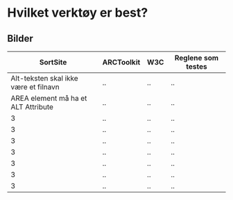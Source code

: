 # Hvilket verktøy er best?
## Bilder

<table>
    <thead>
        <tr>
            <th>SortSite</th>
            <th>ARCToolkit</th>
            <th>W3C</th>
            <th>Reglene som testes</th>
        </tr>
    </thead>
    <tbody>
        <tr>
            <td>Alt-teksten skal ikke være et filnavn</td>
            <td>..</td>
            <td>..</td>
            <td>..</td>
        </tr>
        <tr>
            <td>AREA element må ha et ALT Attribute </td>
            <td>..</td>
            <td>..</td>
            <td>..</td>
        </tr>
        <tr>
            <td>3</td>
            <td>..</td>
            <td>..</td>
            <td>..</td>
        </tr>
        <tr>
            <td>3</td>
            <td>..</td>
            <td>..</td>
            <td>..</td>
        </tr>
        <tr>
            <td>3</td>
            <td>..</td>
            <td>..</td>
            <td>..</td>
        </tr>
        <tr>
            <td>3</td>
            <td>..</td>
            <td>..</td>
            <td>..</td>
        </tr>
        <tr>
            <td>3</td>
            <td>..</td>
            <td>..</td>
            <td>..</td>
        </tr>
        <tr>
            <td>3</td>
            <td>..</td>
            <td>..</td>
            <td>..</td>
        </tr>
        <tr>
            <td>3</td>
            <td>..</td>
            <td>..</td>
            <td>..</td>
        </tr>
    </tbody>
</table>
